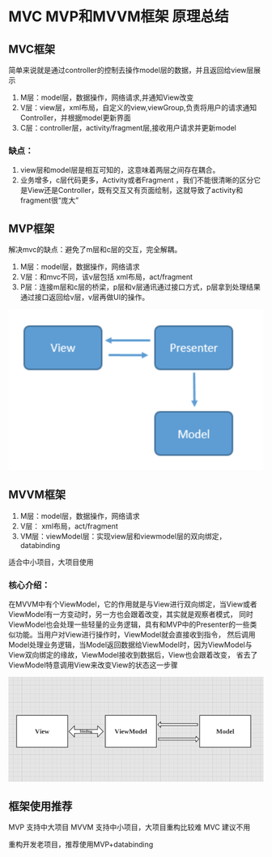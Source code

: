 # MVC MVP和MVVM框架 原理总结

## MVC框架

简单来说就是通过controller的控制去操作model层的数据，并且返回给view层展示
1. M层：model层，数据操作，网络请求,并通知View改变
2. V层：view层，xml布局，自定义的view,viewGroup,负责将用户的请求通知Controller，并根据model更新界面
3. C层：controller层，activity/fragment层,接收用户请求并更新model

### 缺点：

1. view层和model层是相互可知的，这意味着两层之间存在耦合。
2. 业务增多，c层代码更多，Activity或者Fragment ，我们不能很清晰的区分它是View还是Controller，既有交互又有页面绘制，这就导致了activity和fragment很“庞大”



## MVP框架
解决mvc的缺点：避免了m层和c层的交互，完全解耦。

1. M层：model层，数据操作，网络请求
2. V层：和mvc不同，该v层包括 xml布局，act/fragment
3. P层：连接m层和c层的桥梁，p层和v层通讯通过接口方式，p层拿到处理结果通过接口返回给v层，v层再做UI的操作。

![MVP框架](https://github.com/66668/Android_Interview/blob/master/pictures/mvp_01.png)

## MVVM框架

1. M层：model层，数据操作，网络请求
2. V层： xml布局，act/fragment
3. VM层：viewModel层：实现view层和viewmodel层的双向绑定，databinding

适合中小项目，大项目使用

### 核心介绍：
在MVVM中有个ViewModel，它的作用就是与View进行双向绑定，当View或者ViewModel有一方变动时，另一方也会跟着改变，其实就是观察者模式，
同时ViewModel也会处理一些轻量的业务逻辑，具有和MVP中的Presenter的一些类似功能。当用户对View进行操作时，ViewModel就会直接收到指令，
然后调用Model处理业务逻辑，当Model返回数据给ViewModel时，因为ViewModel与View双向绑定的缘故，ViewModel接收到数据后，View也会跟着改变，
省去了ViewModel特意调用View来改变View的状态这一步骤

![MVVM框架](https://github.com/66668/Android_Interview/blob/master/pictures/mvvm_01.png)

## 框架使用推荐

MVP 支持中大项目
MVVM 支持中小项目，大项目重构比较难
MVC 建议不用

重构开发老项目，推荐使用MVP+databinding


